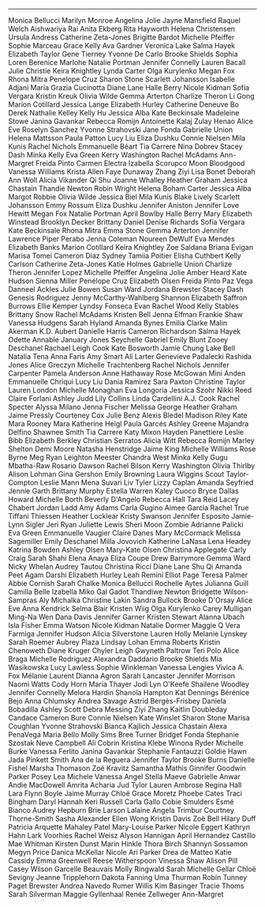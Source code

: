 ---

Monica Bellucci
Marilyn Monroe
Angelina Jolie
Jayne Mansfield
Raquel Welch
Aishwariya Rai
Anita Ekberg
Rita Hayworth
Helena Christensen
Ursula Andress
Catherine Zeta-Jones
Brigitte Bardot
Michelle Pfeiffer
Sophie Marceau
Grace Kelly
Ava Gardner
Veronica Lake
Salma Hayek
Elizabeth Taylor
Gene Tierney
Yvonne De Carlo
Brooke Shields
Sophia Loren
Berenice Marlohe
Natalie Portman
Jennifer Connelly
Lauren Bacall
Julie Christie
Keira Knightley
Lynda Carter
Olga Kurylenko
Megan Fox
Rhona Mitra
Penelope Cruz
Sharon Stone
Scarlett Johansson
Isabelle Adjani
Maria Grazia Cucinotta
Diane Lane
Halle Berry
Nicole Kidman
Sofia Vergara
Kristin Kreuk
Olivia Wilde
Gemma Arterton
Charlize Theron
Li Gong
Marion Cotillard
Jessica Lange
Elizabeth Hurley
Catherine Deneuve
Bo Derek
Nathalie Kelley
Kelly Hu
Jessica Alba
Kate Beckinsale
Madeleine Stowe
Janina Gavankar
Rebecca Romijn
Antoinette Kalaj
Zulay Henao
Alice Eve
Roselyn Sanchez
Yvonne Strahovski
Jane Fonda
Gabrielle Union
Helena Mattsson
Paula Patton
Lucy Liu
Eliza Dushku
Connie Nielsen
Mila Kunis
Rachel Nichols
Emmanuelle Béart
Tia Carrere
Nina Dobrev
Stacey Dash
Minka Kelly
Eva Green
Kerry Washington
Rachel McAdams
Ann-Margret
Freida Pinto
Carmen Electra
Izabella Scorupco
Moon Bloodgood
Vanessa Williams
Krista Allen
Faye Dunaway
Zhang Ziyi
Lisa Bonet
Deborah Ann Woll
Alicia Vikander
Qi Shu
Joanne Whalley
Heather Graham
Jessica Chastain
Thandie Newton
Robin Wright
Helena Boham Carter
Jessica Alba
Margot Robbie
Olivia Wilde
Jessica Biel
Mila Kunis
Blake Lively
Scarlett Johansson
Emmy Rossum
Eliza Dushku
Jennifer Aniston
Jennifer Love Hewitt
Megan Fox
Natalie Portman
April Bowlby
Halle Berry
Mary Elizabeth Winstead
Brooklyn Decker
Brittany Daniel
Denise Richards
Sofía Vergara
Kate Beckinsale
Rhona Mitra
Emma Stone
Gemma Arterton
Jennifer Lawrence
Piper Perabo
Jenna Coleman
Noureen DeWulf
Eva Mendes
Elizabeth Banks
Marion Cotillard
Keira Knightley
Zoe Saldana
Briana Evigan
Marisa Tomei
Cameron Diaz
Sydney Tamiia Poitier
Elisha Cuthbert
Kelly Carlson
Catherine Zeta-Jones
Katie Holmes
Gabrielle Union
Charlize Theron
Jennifer Lopez
Michelle Pfeiffer
Angelina Jolie
Amber Heard
Kate Hudson
Sienna Miller
Penélope Cruz
Elizabeth Olsen
Freida Pinto
Paz Vega
Danneel Ackles
Julie Bowen
Susan Ward
Jordana Brewster
Stacey Dash
Genesis Rodriguez
Jenny McCarthy-Wahlberg
Shannon Elizabeth
Saffron Burrows
Ellie Kemper
Lyndsy Fonseca
Evan Rachel Wood
Kelly Stables
Brittany Snow
Rachel McAdams
Kristen Bell
Jenna Elfman
Frankie Shaw
Vanessa Hudgens
Sarah Hyland
Amanda Bynes
Emilia Clarke
Malin Akerman
K.D. Aubert
Danielle Harris
Cameron Richardson
Salma Hayek
Odette Annable
January Jones
Seychelle Gabriel
Emily Blunt
Zooey Deschanel
Rachael Leigh Cook
Kate Bosworth
Jamie Chung
Lake Bell
Natalia Tena
Anna Faris
Amy Smart
Ali Larter
Genevieve Padalecki
Rashida Jones
Alice Greczyn
Michelle Trachtenberg
Rachel Nichols
Jennifer Carpenter
Pamela Anderson
Anne Hathaway
Rose McGowan
Mini Anden
Emmanuelle Chriqui
Lucy Liu
Dania Ramirez
Sara Paxton
Christine Taylor
Lauren London
Michelle Monaghan
Eva Longoria
Jessica Szohr
Nikki Reed
Claire Forlani
Ashley Judd
Lily Collins
Linda Cardellini
A.J. Cook
Rachel Specter
Alyssa Milano
Jenna Fischer
Melissa George
Heather Graham
Jaime Pressly
Courteney Cox
Julie Benz
Alexis Bledel
Madison Riley
Kate Mara
Rooney Mara
Katherine Heigl
Paula Garcés
Ashley Greene
Majandra Delfino
Shawnee Smith
Tia Carrere
Katy Mixon
Hayden Panettiere
Leslie Bibb
Elizabeth Berkley
Christian Serratos
Alicia Witt
Rebecca Romijn
Marley Shelton
Demi Moore
Natasha Henstridge
Jaime King
Michelle Williams
Rose Byrne
Meg Ryan
Leighton Meester
Chandra West
Minka Kelly
Gugu Mbatha-Raw
Rosario Dawson
Rachel Bilson
Kerry Washington
Olivia Thirlby
Alison Lohman
Gina Gershon
Emily Browning
Laura Wiggins
Scout Taylor-Compton
Leslie Mann
Mena Suvari
Liv Tyler
Lizzy Caplan
Amanda Seyfried
Jennie Garth
Brittany Murphy
Estella Warren
Kaley Cuoco
Bryce Dallas Howard
Michelle Borth
Beverly D'Angelo
Rebecca Hall
Tara Reid
Lacey Chabert
Jordan Ladd
Amy Adams
Carla Gugino
Aimee Garcia
Rachel True
Tiffani Thiessen
Heather Locklear
Kristy Swanson
Jennifer Esposito
Jamie-Lynn Sigler
Jeri Ryan
Juliette Lewis
Sheri Moon Zombie
Adrianne Palicki
Eva Green
Emmanuelle Vaugier
Claire Danes
Mary McCormack
Melissa Sagemiller
Emily Deschanel
Milla Jovovich
Katherine LaNasa
Lena Headey
Katrina Bowden
Ashley Olsen
Mary-Kate Olsen
Christina Applegate
Carly Craig
Sarah Shahi
Elena Anaya
Eliza Coupe
Drew Barrymore
Gemma Ward
Nicky Whelan
Audrey Tautou
Christina Ricci
Diane Lane
Shu Qi
Amanda Peet
Agam Darshi
Elizabeth Hurley
Leah Remini
Elliot Page
Teresa Palmer
Abbie Cornish
Sarah Chalke
Monica Bellucci
Rochelle Aytes
Julianna Guill
Camilla Belle
Izabella Miko
Gal Gadot
Thandiwe Newton
Bridgette Wilson-Sampras
Aly Michalka
Christine Lakin
Sandra Bullock
Brooke D'Orsay
Alice Eve
Anna Kendrick
Selma Blair
Kristen Wiig
Olga Kurylenko
Carey Mulligan
Ming-Na Wen
Dana Davis
Jennifer Garner
Kristen Stewart
Alanna Ubach
Isla Fisher
Emma Watson
Nicole Kidman
Natalie Dormer
Maggie Q
Vera Farmiga
Jennifer Hudson
Alicia Silverstone
Lauren Holly
Melanie Lynskey
Sarah Roemer
Aubrey Plaza
Lindsay Lohan
Emma Roberts
Kristin Chenoweth
Diane Kruger
Chyler Leigh
Gwyneth Paltrow
Teri Polo
Alice Braga
Michelle Rodriguez
Alexandra Daddario
Brooke Shields
Mia Wasikowska
Lucy Lawless
Sophie Winkleman
Vanessa Lengies
Vivica A. Fox
Mélanie Laurent
Dianna Agron
Sarah Lancaster
Jennifer Morrison
Naomi Watts
Cody Horn
Maria Thayer
Jodi Lyn O'Keefe
Shailene Woodley
Jennifer Connelly
Melora Hardin
Shanola Hampton
Kat Dennings
Bérénice Bejo
Anna Chlumsky
Andrea Savage
Astrid Bergès-Frisbey
Daniela Bobadilla
Ashley Scott
Debra Messing
Ziyi Zhang
Kaitlin Doubleday
Candace Cameron Bure
Connie Nielsen
Kate Winslet
Sharon Stone
Marisa Coughlan
Yvonne Strahovski
Bianca Kajlich
Jessica Chastain
Alexa PenaVega
Maria Bello
Molly Sims
Bree Turner
Bridget Fonda
Stephanie Szostak
Neve Campbell
Ali Cobrin
Kristina Klebe
Winona Ryder
Michelle Burke
Vanessa Ferlito
Janina Gavankar
Stephanie Fantauzzi
Goldie Hawn
Jada Pinkett Smith
Ana de la Reguera
Jennifer Taylor
Brooke Burns
Danielle Fishel
Marsha Thomason
Zoë Kravitz
Samantha Mathis
Ginnifer Goodwin
Parker Posey
Lea Michele
Vanessa Angel
Stella Maeve
Gabrielle Anwar
Andie MacDowell
Amrita Acharia
Jud Tylor
Lauren Ambrose
Regina Hall
Lara Flynn Boyle
Jaime Murray
Chloë Grace Moretz
Phoebe Cates
Traci Bingham
Daryl Hannah
Keri Russell
Carla Gallo
Cobie Smulders
Esmé Bianco
Audrey Hepburn
Brie Larson
Lalaine
Angela Trimbur
Courtney Thorne-Smith
Sasha Alexander
Ellen Wong
Kristin Davis
Zoë Bell
Hilary Duff
Patricia Arquette
Mahaley Patel
Mary-Louise Parker
Nicole Eggert
Kathryn Hahn
Lark Voorhies
Rachel Weisz
Alyson Hannigan
April Hernandez Castillo
Mae Whitman
Kirsten Dunst
Marin Hinkle
Thora Birch
Shannyn Sossamon
Megyn Price
Danica McKellar
Nicole Ari Parker
Drea de Matteo
Katie Cassidy
Emma Greenwell
Reese Witherspoon
Vinessa Shaw
Alison Pill
Casey Wilson
Garcelle Beauvais
Molly Ringwald
Sarah Michelle Gellar
Chloë Sevigny
Jeanne Tripplehorn
Dakota Fanning
Uma Thurman
Robin Tunney
Paget Brewster
Andrea Navedo
Rumer Willis
Kim Basinger
Tracie Thoms
Sarah Silverman
Maggie Gyllenhaal
Renée Zellweger
Ann-Margret
